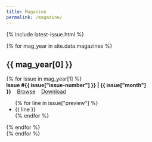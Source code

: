 ```yaml
---
title: Magazine
permalink: /magazine/
---
```


{% include latest-issue.html %}
<br>

{% for mag_year in site.data.magazines %}
## {{ mag_year[0] }}
<div class="magazine-thumbnails" markdown=1>
{% for issue in mag_year[1] %}
<div markdown=1>
<strong>Issue #{{ issue["issue-number"] }} | {{ issue["month"] }}</strong>&nbsp;&nbsp;&nbsp;&nbsp;<a class="magazine-thumbnail-item" href="{{issue["permalink"]}}">Browse</a>&nbsp;&nbsp;&nbsp;&nbsp;<a class="magazine-thumbnail-item" target="_blank" href="{{issue["download"]}}">Download</a>
<ul>
{% for line in issue["preview"] %}
<li>{{ line }}</li>
{% endfor %}
</ul>

</div>
{% endfor %}
</div>
{% endfor %}
